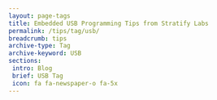 ```yaml
---
layout: page-tags
title: Embedded USB Programming Tips from Stratify Labs
permalink: /tips/tag/usb/
breadcrumb: tips
archive-type: Tag
archive-keyword: USB
sections:
 intro: Blog
 brief: USB Tag
 icon: fa fa-newspaper-o fa-5x
---
```

